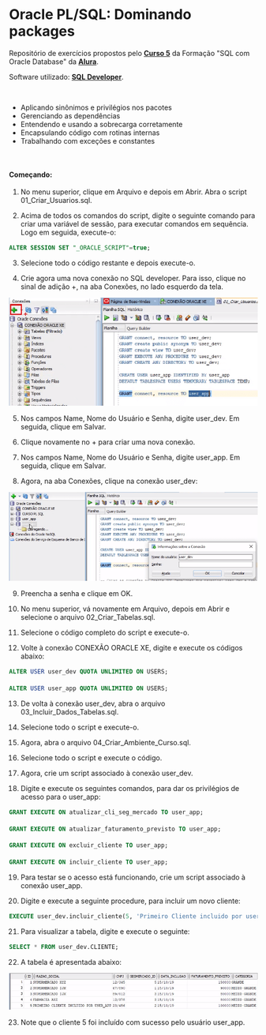# Oracle PL/SQL: Dominando packages
Repositório de exercícios propostos pelo **[Curso 5](https://cursos.alura.com.br/course/oracle-plsql-dominando-packages)** da Formação "SQL com Oracle Database" da **[Alura](https://www.alura.com.br/)**.


Software utilizado: **[SQL Developer](https://www.oracle.com/tools/downloads/sqldev-downloads.html)**.

<br>

- Aplicando sinônimos e privilégios nos pacotes
- Gerenciando as dependências
- Entendendo e usando a sobrecarga corretamente
- Encapsulando código com rotinas internas
- Trabalhando com exceções e constantes


<br>

#### Começando:

01) No menu superior, clique em Arquivo e depois em Abrir. Abra o script 01_Criar_Usuarios.sql.

02) Acima de todos os comandos do script, digite o seguinte comando para criar uma variável de sessão, para executar comandos em sequência. Logo em seguida, execute-o:

```sql
ALTER SESSION SET "_ORACLE_SCRIPT"=true;
```

03) Selecione todo o código restante e depois execute-o.

04) Crie agora uma nova conexão no SQL developer. Para isso, clique no sinal de adição +, na aba Conexões, no lado esquerdo da tela.

![1](imgs/image1.png)

05) Nos campos Name, Nome do Usuário e Senha, digite user_dev. Em seguida, clique em Salvar.

06) Clique novamente no + para criar uma nova conexão.

07) Nos campos Name, Nome do Usuário e Senha, digite user_app. Em seguida, clique em Salvar.

08) Agora, na aba Conexões, clique na conexão user_dev:

![2](imgs/image2.png)

9) Preencha a senha e clique em OK.

10) No menu superior, vá novamente em Arquivo, depois em Abrir e selecione o arquivo 02_Criar_Tabelas.sql.

11) Selecione o código completo do script e execute-o.

12) Volte à conexão CONEXÃO ORACLE XE, digite e execute os códigos abaixo:

```sql
ALTER USER user_dev QUOTA UNLIMITED ON USERS;

ALTER USER user_app QUOTA UNLIMITED ON USERS;
```

13) De volta à conexão user_dev, abra o arquivo 03_Incluir_Dados_Tabelas.sql.

14) Selecione todo o script e execute-o.

15) Agora, abra o arquivo 04_Criar_Ambiente_Curso.sql.

16) Selecione todo o script e execute o código.

17) Agora, crie um script associado à conexão user_dev.

18) Digite e execute os seguintes comandos, para dar os privilégios de acesso para o user_app:

```sql
GRANT EXECUTE ON atualizar_cli_seg_mercado TO user_app;

GRANT EXECUTE ON atualizar_faturamento_previsto TO user_app;

GRANT EXECUTE ON excluir_cliente TO user_app;

GRANT EXECUTE ON incluir_cliente TO user_app;
```

19) Para testar se o acesso está funcionando, crie um script associado à conexão user_app.

20) Digite e execute a seguinte procedure, para incluir um novo cliente:

```sql
EXECUTE user_dev.incluir_cliente(5, 'Primeiro Cliente incluido por user_app', '23456', 2, 100000);
```
21) Para visualizar a tabela, digite e execute o seguinte:

```sql
SELECT * FROM user_dev.CLIENTE;
```

22) A tabela é apresentada abaixo:

![3](imgs/image3.png)

23) Note que o cliente 5 foi incluído com sucesso pelo usuário user_app.


<!-- 
<br>

#### Antes de criar uma tabela ou realizar qualquer operação, é necessário selecionar o banco que será usado:

```sql
USE nome-do-banco;
```

<br>

#### Exemplo prático:

```sql
CREATE DATABASE banco_clientes;

USE banco_clientes;

CREATE TABLE tabela_clientes (
  idCliente int NOT NULL auto_increment,
  nomeEmpresa varchar(255) not null,
  nomeDiretor varchar(255) default NULL,
  numEmpregados mediumint default NULL,
  PRIMARY KEY (idCliente)
) ;

```

<br>

#### Exibir todas as tabelas do banco selecionado:

```sql
SHOW tables;
```

<br>

#### Obter informações sobre uma tabela:

```sql

```

<br>

#### 
```sql

```

<br>

#### 
```sql

```

<br>

#### 
```sql

```

<br>

#### 
```sql

```

<br>

#### 
```sql

```

<br>

#### 
```sql

```

<br> 

## EXERCÍCIOS

**Realizar as operações no MySQL conforme as tabelas apresentadas abaixo.**

![Tabelas](./img/tabelas.png)

<hr>
<br>

### [Exercício 1]
**Recuperar o nome e o endereço de todos os funcionários que trabalham para o departamento "Pesquisa".**

![Exercicio 1](./img/exercicio-1.png)

<hr>
<br>

### [EXERCÍCIO 2] 
**Para cada projeto localizado em "Mauá", liste o número do projeto, o número do departamento que o controla, o último nome, endereço e data de nascimento do gerente do departamento.**

![Exercicio 2](./img/exercicio-2.png)

<hr>
<br>

### [EXERCÍCIO 3] 
**Descobrir os nomes dos funcionários que trabalham em todos os projetos controlados pelo departamento 5.**

![Exercicio 3](./img/exercicio-3.png)

<hr>
<br>

### [EXERCÍCIO 4] 
**Fazer uma lista dos números de projetos para aqueles que envolvem um funcionário cujo último nome é 'Souza'. Seja como trabalhador, seja como gerente do departamento que controla o projeto.**

![Exercicio 4](./img/exercicio-4.png)

<hr>
<br>

### [EXERCÍCIO 5] 
**Recuperar os nomes dos funcionários que não possuem dependentes.**

![Exercicio 5](./img/exercicio-5.png)

<hr>
<br>

### [EXERCÍCIO 6] 
**Listar o nome dos gerentes que possuem pelo menos um dependente.**

![Exercicio 6](./img/exercicio-6.png)

<hr>
<br>

 -->